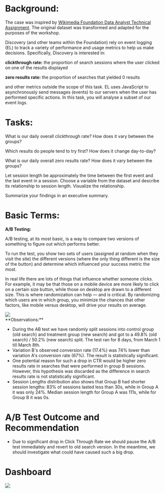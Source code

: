 # **Background:**

The case was inspired by [Wikimedia Foundation Data Analyst Technical Assignment](https://github.com/wikimedia-research/Discovery-Hiring-Analyst-2016). The original dataset was transformed and adapted for the purposes of the workshop. 

Discovery (and other teams within the Foundation) rely on event logging (EL) to track a variety of performance and usage metrics to help us make decisions. Specifically, Discovery is interested in:

**clickthrough rate:** the proportion of search sessions where the user clicked on one of the results displayed

**zero results rate:** the proportion of searches that yielded 0 results

and other metrics outside the scope of this task. EL uses JavaScript to asynchronously send messages (events) to our servers when the user has performed specific actions. In this task, you will analyse a subset of our event logs.

# **Tasks:**

What is our daily overall clickthrough rate? How does it vary between the groups?

Which results do people tend to try first? How does it change day-to-day?

What is our daily overall zero results rate? How does it vary between the groups?

Let session length be approximately the time between the first event and the last event in a session. Choose a variable from the dataset and describe its relationship to session length. Visualize the relationship.

Summarize your findings in an executive summary.

# **Basic Terms:**

**A/B Testing:**

A/B testing, at its most basic, is a way to compare two versions of something to figure out which performs better.

To run the test, you show two sets of users (assigned at random when they visit the site) the different versions (where the only thing different is the size of the button) and determine which influenced your success metric the most.

In real life there are lots of things that influence whether someone clicks. For example, it may be that those on a mobile device are more likely to click on a certain size button, while those on desktop are drawn to a different size. This is where randomization can help — and is critical. By randomizing which users are in which group, you minimize the chances that other factors, like mobile versus desktop, will drive your results on average.
<div class='tableauPlaceholder' id='viz1623779102890' style='position: relative'><noscript><a href='#'><img alt=' ' src='https:&#47;&#47;public.tableau.com&#47;static&#47;images&#47;8Y&#47;8YZMK2KQM&#47;1_rss.png' style='border: none' /></a></noscript><object class='tableauViz'  style='display:none;'><param name='host_url' value='https%3A%2F%2Fpublic.tableau.com%2F' /> <param name='embed_code_version' value='3' /> <param name='path' value='shared&#47;8YZMK2KQM' /> <param name='toolbar' value='yes' /><param name='static_image' value='https:&#47;&#47;public.tableau.com&#47;static&#47;images&#47;8Y&#47;8YZMK2KQM&#47;1.png' /> <param name='animate_transition' value='yes' /><param name='display_static_image' value='yes' /><param name='display_spinner' value='yes' /><param name='display_overlay' value='yes' /><param name='display_count' value='yes' /><param name='language' value='en-US' /></object></div>                
**Observations:**

- During the AB test we have randomly split sessions into control group (old search) and treatment group (new search) and got to a 49.8% (old search) / 50.2% (new search) split. The test ran for 8 days, from March 1 till March 8th.
- Variation B&#39;s observed conversion rate (17.4%) was 74% lower than variation A&#39;s conversion rate (67%). The result is statistically significant.
- One potential reason for such a drop in CTR would be higher zero results rate in searches that were performed in group B sessions. However, this hypothesis was discarded as the difference in search results rate is not statistically significant.
- Session Lengths distribution also shows that Group B had shorter session lengths: 83% of sessions lasted less than 30s, while in Group A it was only 24%. Median session length for Group A was 111s, while for Group B it was 0s.

# **A/B Test Outcome and Recommendation**

- Due to significant drop in Click Through Rate we should pause the A/B test immediately and revert to old search version. In the meantime, we should investigate what could have caused such a big drop.

# **Dashboard**

<div class='tableauPlaceholder' id='viz1623779812815' style='position: relative'><noscript><a href='#'><img alt=' ' src='https:&#47;&#47;public.tableau.com&#47;static&#47;images&#47;AB&#47;AB_Test_Results&#47;ABTestResultsWikipediaSearch&#47;1_rss.png' style='border: none' /></a></noscript><object class='tableauViz'  style='display:none;'><param name='host_url' value='https%3A%2F%2Fpublic.tableau.com%2F' /> <param name='embed_code_version' value='3' /> <param name='site_root' value='' /><param name='name' value='AB_Test_Results&#47;ABTestResultsWikipediaSearch' /><param name='tabs' value='yes' /><param name='toolbar' value='yes' /><param name='static_image' value='https:&#47;&#47;public.tableau.com&#47;static&#47;images&#47;AB&#47;AB_Test_Results&#47;ABTestResultsWikipediaSearch&#47;1.png' /> <param name='animate_transition' value='yes' /><param name='display_static_image' value='yes' /><param name='display_spinner' value='yes' /><param name='display_overlay' value='yes' /><param name='display_count' value='yes' /><param name='language' value='en-US' /></object></div>               
